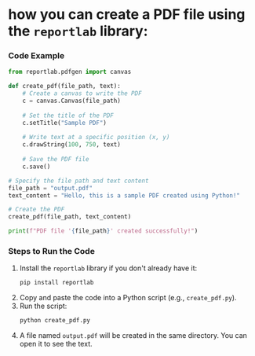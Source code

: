 # how you can create a PDF file using the `reportlab` library:

### Code Example
```python
from reportlab.pdfgen import canvas

def create_pdf(file_path, text):
    # Create a canvas to write the PDF
    c = canvas.Canvas(file_path)
    
    # Set the title of the PDF
    c.setTitle("Sample PDF")
    
    # Write text at a specific position (x, y)
    c.drawString(100, 750, text)
    
    # Save the PDF file
    c.save()

# Specify the file path and text content
file_path = "output.pdf"
text_content = "Hello, this is a sample PDF created using Python!"

# Create the PDF
create_pdf(file_path, text_content)

print(f"PDF file '{file_path}' created successfully!")
```

### Steps to Run the Code
1. Install the `reportlab` library if you don't already have it:
   ```bash
   pip install reportlab
   ```
2. Copy and paste the code into a Python script (e.g., `create_pdf.py`).
3. Run the script:
   ```bash
   python create_pdf.py
   ```
4. A file named `output.pdf` will be created in the same directory. You can open it to see the text.
